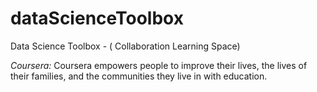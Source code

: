 # dataScienceToolbox
Data Science Toolbox - ( Collaboration Learning Space)

*Coursera:* Coursera empowers people to improve their lives, the lives of their families, and the communities they live in with education.
